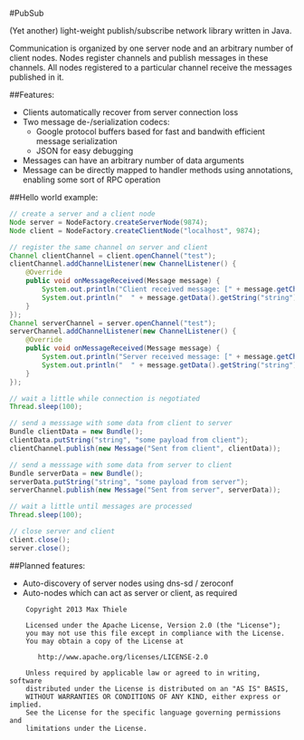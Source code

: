 #PubSub

(Yet another) light-weight publish/subscribe network library written in Java.

Communication is organized by one server node and an arbitrary number of client nodes.
Nodes register channels and publish messages in these channels. All nodes registered to
a particular channel receive the messages published in it.

##Features:
* Clients automatically recover from server connection loss
* Two message de-/serialization codecs:
  * Google protocol buffers based for fast and bandwith efficient message serialization
  * JSON for easy debugging
* Messages can have an arbitrary number of data arguments
* Message can be directly mapped to handler methods using annotations, enabling some sort of RPC operation

##Hello world example:
```java
// create a server and a client node
Node server = NodeFactory.createServerNode(9874);
Node client = NodeFactory.createClientNode("localhost", 9874);

// register the same channel on server and client
Channel clientChannel = client.openChannel("test");
clientChannel.addChannelListener(new ChannelListener() {
    @Override
    public void onMessageReceived(Message message) {
        System.out.println("Client received message: [" + message.getChannelId() + "]: " + message.getTopic());
        System.out.println("  " + message.getData().getString("string"));
    }
});
Channel serverChannel = server.openChannel("test");
serverChannel.addChannelListener(new ChannelListener() {
    @Override
    public void onMessageReceived(Message message) {
        System.out.println("Server received message: [" + message.getChannelId() + "]: " + message.getTopic());
        System.out.println("  " + message.getData().getString("string"));
    }
});

// wait a little while connection is negotiated
Thread.sleep(100);

// send a messsage with some data from client to server
Bundle clientData = new Bundle();
clientData.putString("string", "some payload from client");
clientChannel.publish(new Message("Sent from client", clientData));

// send a messsage with some data from server to client
Bundle serverData = new Bundle();
serverData.putString("string", "some payload from server");
serverChannel.publish(new Message("Sent from server", serverData));

// wait a little until messages are processed
Thread.sleep(100);

// close server and client
client.close();
server.close();
```

##Planned features:
* Auto-discovery of server nodes using dns-sd / zeroconf
* Auto-nodes which can act as server or client, as required

```
    Copyright 2013 Max Thiele
    
    Licensed under the Apache License, Version 2.0 (the "License");
    you may not use this file except in compliance with the License.
    You may obtain a copy of the License at

       http://www.apache.org/licenses/LICENSE-2.0

    Unless required by applicable law or agreed to in writing, software
    distributed under the License is distributed on an "AS IS" BASIS,
    WITHOUT WARRANTIES OR CONDITIONS OF ANY KIND, either express or implied.
    See the License for the specific language governing permissions and
    limitations under the License.
```

